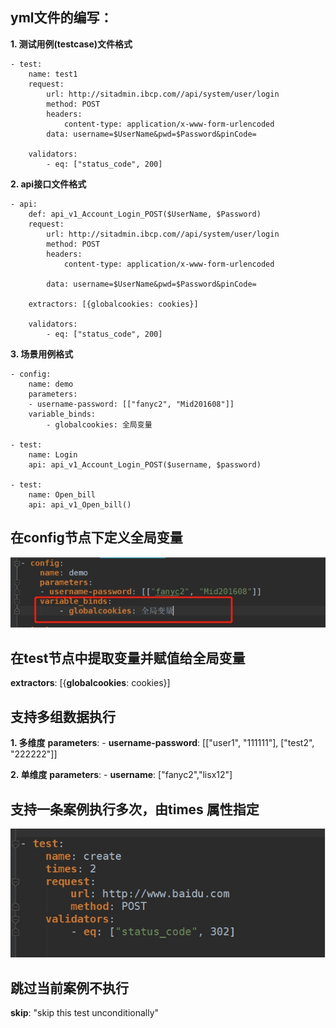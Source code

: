 ## yml文件的编写：

**1. 测试用例(testcase)文件格式**
```
- test:
    name: test1
    request:
        url: http://sitadmin.ibcp.com//api/system/user/login
        method: POST
        headers:
            content-type: application/x-www-form-urlencoded
        data: username=$UserName&pwd=$Password&pinCode=

    validators:
        - eq: ["status_code", 200]
```

**2. api接口文件格式** 
```
- api:
    def: api_v1_Account_Login_POST($UserName, $Password)
    request:
        url: http://sitadmin.ibcp.com//api/system/user/login
        method: POST
        headers:
            content-type: application/x-www-form-urlencoded

        data: username=$UserName&pwd=$Password&pinCode=

    extractors: [{globalcookies: cookies}]

    validators:
        - eq: ["status_code", 200]
```

**3. 场景用例格式**
```
- config:
    name: demo
    parameters:
    - username-password: [["fanyc2", "Mid201608"]]
    variable_binds:
        - globalcookies: 全局变量

- test:
    name: Login
    api: api_v1_Account_Login_POST($username, $password)

- test:
    name: Open_bill
    api: api_v1_Open_bill()
```
 

## 在config节点下定义全局变量

![img](pic/wpsDF48.tmp.jpg) 

## 在test节点中提取变量并赋值给全局变量

**extractors**: [{**globalcookies**: cookies}]

## 支持多组数据执行

**1. 多维度**
**parameters**:
    \- **username-password**: [["user1", "111111"], ["test2", "222222"]]

**2. 单维度**
**parameters**:
    \- **username**: ["fanyc2","lisx12"]

## 支持一条案例执行多次，由times 属性指定

![img](pic/wpsDF49.tmp.jpg) 

## 跳过当前案例不执行

**skip**: "skip this test unconditionally"
